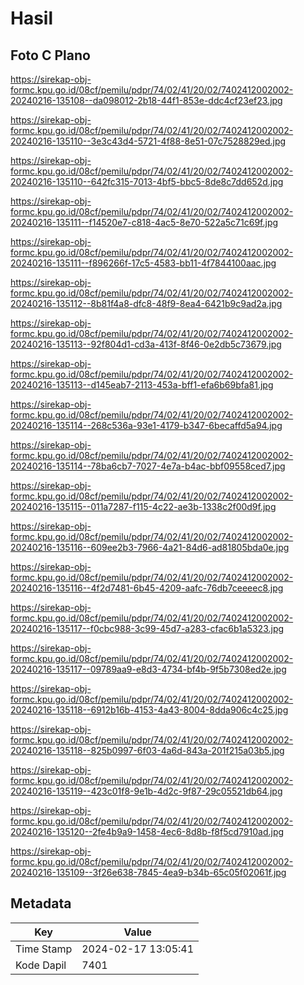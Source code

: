 # Hasil

## Foto C Plano

https://sirekap-obj-formc.kpu.go.id/08cf/pemilu/pdpr/74/02/41/20/02/7402412002002-20240216-135108--da098012-2b18-44f1-853e-ddc4cf23ef23.jpg

https://sirekap-obj-formc.kpu.go.id/08cf/pemilu/pdpr/74/02/41/20/02/7402412002002-20240216-135110--3e3c43d4-5721-4f88-8e51-07c7528829ed.jpg

https://sirekap-obj-formc.kpu.go.id/08cf/pemilu/pdpr/74/02/41/20/02/7402412002002-20240216-135110--642fc315-7013-4bf5-bbc5-8de8c7dd652d.jpg

https://sirekap-obj-formc.kpu.go.id/08cf/pemilu/pdpr/74/02/41/20/02/7402412002002-20240216-135111--f14520e7-c818-4ac5-8e70-522a5c71c69f.jpg

https://sirekap-obj-formc.kpu.go.id/08cf/pemilu/pdpr/74/02/41/20/02/7402412002002-20240216-135111--f896266f-17c5-4583-bb11-4f7844100aac.jpg

https://sirekap-obj-formc.kpu.go.id/08cf/pemilu/pdpr/74/02/41/20/02/7402412002002-20240216-135112--8b81f4a8-dfc8-48f9-8ea4-6421b9c9ad2a.jpg

https://sirekap-obj-formc.kpu.go.id/08cf/pemilu/pdpr/74/02/41/20/02/7402412002002-20240216-135113--92f804d1-cd3a-413f-8f46-0e2db5c73679.jpg

https://sirekap-obj-formc.kpu.go.id/08cf/pemilu/pdpr/74/02/41/20/02/7402412002002-20240216-135113--d145eab7-2113-453a-bff1-efa6b69bfa81.jpg

https://sirekap-obj-formc.kpu.go.id/08cf/pemilu/pdpr/74/02/41/20/02/7402412002002-20240216-135114--268c536a-93e1-4179-b347-6becaffd5a94.jpg

https://sirekap-obj-formc.kpu.go.id/08cf/pemilu/pdpr/74/02/41/20/02/7402412002002-20240216-135114--78ba6cb7-7027-4e7a-b4ac-bbf09558ced7.jpg

https://sirekap-obj-formc.kpu.go.id/08cf/pemilu/pdpr/74/02/41/20/02/7402412002002-20240216-135115--011a7287-f115-4c22-ae3b-1338c2f00d9f.jpg

https://sirekap-obj-formc.kpu.go.id/08cf/pemilu/pdpr/74/02/41/20/02/7402412002002-20240216-135116--609ee2b3-7966-4a21-84d6-ad81805bda0e.jpg

https://sirekap-obj-formc.kpu.go.id/08cf/pemilu/pdpr/74/02/41/20/02/7402412002002-20240216-135116--4f2d7481-6b45-4209-aafc-76db7ceeeec8.jpg

https://sirekap-obj-formc.kpu.go.id/08cf/pemilu/pdpr/74/02/41/20/02/7402412002002-20240216-135117--f0cbc988-3c99-45d7-a283-cfac6b1a5323.jpg

https://sirekap-obj-formc.kpu.go.id/08cf/pemilu/pdpr/74/02/41/20/02/7402412002002-20240216-135117--09789aa9-e8d3-4734-bf4b-9f5b7308ed2e.jpg

https://sirekap-obj-formc.kpu.go.id/08cf/pemilu/pdpr/74/02/41/20/02/7402412002002-20240216-135118--6912b16b-4153-4a43-8004-8dda906c4c25.jpg

https://sirekap-obj-formc.kpu.go.id/08cf/pemilu/pdpr/74/02/41/20/02/7402412002002-20240216-135118--825b0997-6f03-4a6d-843a-201f215a03b5.jpg

https://sirekap-obj-formc.kpu.go.id/08cf/pemilu/pdpr/74/02/41/20/02/7402412002002-20240216-135119--423c01f8-9e1b-4d2c-9f87-29c05521db64.jpg

https://sirekap-obj-formc.kpu.go.id/08cf/pemilu/pdpr/74/02/41/20/02/7402412002002-20240216-135120--2fe4b9a9-1458-4ec6-8d8b-f8f5cd7910ad.jpg

https://sirekap-obj-formc.kpu.go.id/08cf/pemilu/pdpr/74/02/41/20/02/7402412002002-20240216-135109--3f26e638-7845-4ea9-b34b-65c05f02061f.jpg


## Metadata

| Key        | Value               |
| ---------- | ------------------- |
| Time Stamp | 2024-02-17 13:05:41 |
| Kode Dapil | 7401                |



